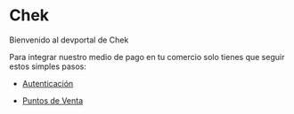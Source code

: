 # Chek
Bienvenido al devportal de Chek

Para integrar nuestro medio de pago en tu comercio solo tienes que seguir estos simples pasos:

- [Autenticación](articles/autentication.md)

- [Puntos de Venta](articles/points-of-sale.md)
